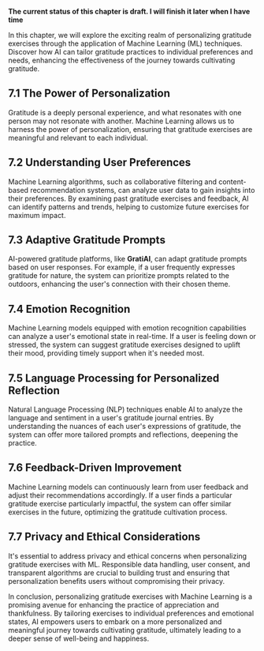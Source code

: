 **The current status of this chapter is draft. I will finish it later when I have time**

In this chapter, we will explore the exciting realm of personalizing gratitude exercises through the application of Machine Learning (ML) techniques. Discover how AI can tailor gratitude practices to individual preferences and needs, enhancing the effectiveness of the journey towards cultivating gratitude.

7.1 The Power of Personalization
--------------------------------

Gratitude is a deeply personal experience, and what resonates with one person may not resonate with another. Machine Learning allows us to harness the power of personalization, ensuring that gratitude exercises are meaningful and relevant to each individual.

7.2 Understanding User Preferences
----------------------------------

Machine Learning algorithms, such as collaborative filtering and content-based recommendation systems, can analyze user data to gain insights into their preferences. By examining past gratitude exercises and feedback, AI can identify patterns and trends, helping to customize future exercises for maximum impact.

7.3 Adaptive Gratitude Prompts
------------------------------

AI-powered gratitude platforms, like **GratiAI**, can adapt gratitude prompts based on user responses. For example, if a user frequently expresses gratitude for nature, the system can prioritize prompts related to the outdoors, enhancing the user's connection with their chosen theme.

7.4 Emotion Recognition
-----------------------

Machine Learning models equipped with emotion recognition capabilities can analyze a user's emotional state in real-time. If a user is feeling down or stressed, the system can suggest gratitude exercises designed to uplift their mood, providing timely support when it's needed most.

7.5 Language Processing for Personalized Reflection
---------------------------------------------------

Natural Language Processing (NLP) techniques enable AI to analyze the language and sentiment in a user's gratitude journal entries. By understanding the nuances of each user's expressions of gratitude, the system can offer more tailored prompts and reflections, deepening the practice.

7.6 Feedback-Driven Improvement
-------------------------------

Machine Learning models can continuously learn from user feedback and adjust their recommendations accordingly. If a user finds a particular gratitude exercise particularly impactful, the system can offer similar exercises in the future, optimizing the gratitude cultivation process.

7.7 Privacy and Ethical Considerations
--------------------------------------

It's essential to address privacy and ethical concerns when personalizing gratitude exercises with ML. Responsible data handling, user consent, and transparent algorithms are crucial to building trust and ensuring that personalization benefits users without compromising their privacy.

In conclusion, personalizing gratitude exercises with Machine Learning is a promising avenue for enhancing the practice of appreciation and thankfulness. By tailoring exercises to individual preferences and emotional states, AI empowers users to embark on a more personalized and meaningful journey towards cultivating gratitude, ultimately leading to a deeper sense of well-being and happiness.
